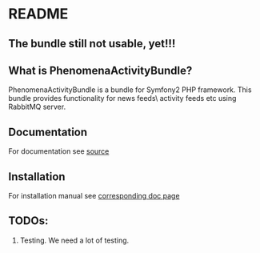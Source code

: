 README
======

The bundle still not usable, yet!!!
-----------------------------------


What is PhenomenaActivityBundle?
---------

PhenomenaActivityBundle is a bundle for Symfony2 PHP framework. This bundle provides functionality for news feeds\ activity feeds etc using RabbitMQ server.

Documentation
-------

For documentation see [source][1]

Installation
-------

For installation manual see [corresponding doc page][2]

TODOs:
----

1. Testing. We need a lot of testing.

[1]: https://github.com/pluff/PhenomenaActivityBundle/Resources/doc/
[2]: https://github.com/pluff/PhenomenaActivityBundle/Resources/doc/01-installation.rst